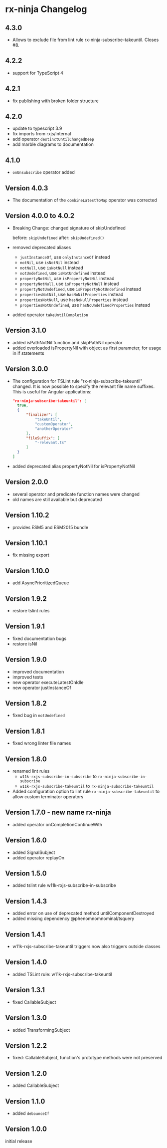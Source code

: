 # rx-ninja Changelog

## 4.3.0

- Allows to exclude file from lint rule rx-ninja-subscribe-takeuntil. Closes #8.


## 4.2.2

* support for TypeScript 4


## 4.2.1

* fix publishing with broken folder structure

## 4.2.0

* update to typescript 3.9
* fix imports from rxjs/internal
* add operator ```destinctUntilChangedDeep```
* add marble diagrams to documentation

## 4.1.0

* ```onUnsubscribe``` operator added

## Version 4.0.3

* The documentation of the ```combineLatestToMap``` operator was corrected

## Version 4.0.0 to 4.0.2

* Breaking Change: changed signature of skipUndefined

  before: ```skipUndefined```
  after: ```skipUndefined()```
  
* removed deprecated aliases
  * ```justInstanceOf```, use ```onlyInstanceOf``` instead
  * ```notNil```, use ```isNotNil``` instead
  * ```notNull```, use ```isNotNull``` instead
  * ```notUndefined```, use ```isNotUndefined``` instead
  * ```propertyNotNil```, use ```isPropertyNotNil``` instead
  * ```propertyNotNull```, use ```isPropertyNotNull``` instead
  * ```propertyNotUndefined```, use ```isPropertyNotUndefined``` instead
  * ```propertiesNotNil```, use ```hasNoNilProperties``` instead
  * ```propertiesNotNull```, use ```hasNoNullProperties``` instead
  * ```propertiesNotUndefined```, use ```hasNoUndefinedProperties``` instead
  
* added operator ```takeUntilCompletion```

## Version 3.1.0

* added isPathNotNil function and skipPathNil operator
* added overloaded isPropertyNil with object as first parameter, for usage in if statements 

## Version 3.0.0

- The configuration for TSLint rule "rx-ninja-subscribe-takeuntil" changed. It is now possible to specify the relevant file name suffixes. This is useful for Angular applications:

  ```json
  "rx-ninja-subscribe-takeuntil": [
    true,
    {
        "finalizer": [
            "takeUntil",
            "customOperator",
            "anotherOperator"
        ],
        "fileSuffix": [
            "-relevant.ts"
        ]
    }
  ]
  ```

- added deprecated alias propertyNotNil for isPropertyNotNil


## Version 2.0.0

- several operator and predicate function names were changed
- old names are still available but deprecated

## Version 1.10.2

- provides ESM5 and ESM2015 bundle

## Version 1.10.1

- fix missing export

## Version 1.10.0

- add AsyncPrioritizedQueue

## Version 1.9.2

- restore tslint rules

## Version 1.9.1

- fixed documentation bugs
- restore isNil

## Version 1.9.0

- improved documentation
- improved tests
- new operator executeLatestOnIdle
- new operator justInstanceOf

## Version 1.8.2

- fixed bug in `notUndefined`


## Version 1.8.1

- fixed wrong linter file names


## Version 1.8.0

- renamed lint rules
    - `w11k-rxjs-subscribe-in-subscribe` to `rx-ninja-subscribe-in-subscribe`
    - `w11k-rxjs-subscribe-takeuntil` to `rx-ninja-subscribe-takeuntil`
- Added configuration option to lint rule `rx-ninja-subscribe-takeuntil` to allow custom terminator operators 


## Version 1.7.0 - new name rx-ninja

- added operator onCompletionContinueWith

## Version 1.6.0

- added SignalSubject
- added operator replayOn


## Version 1.5.0

- added tslint rule w11k-rxjs-subscribe-in-subscribe


## Version 1.4.3

- added error on use of deprecated method untilComponentDestroyed 
- added missing dependency @phenomnomnominal/tsquery


## Version 1.4.1

- w11k-rxjs-subscribe-takeuntil triggers now also triggers outside classes


## Version 1.4.0

- added TSLint rule: w11k-rxjs-subscribe-takeuntil


## Version 1.3.1

- fixed CallableSubject


## Version 1.3.0

- added TransformingSubject


## Version 1.2.2

- fixed: CallableSubject, function's prototype methods were not preserved


## Version 1.2.0

- added CallableSubject


## Version 1.1.0

- added `debounceIf`


## Version 1.0.0

initial release
